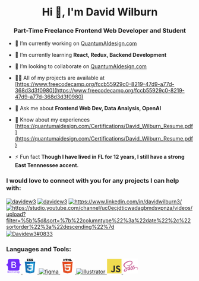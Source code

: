 <h1 align="center">Hi 👋, I'm David Wilburn</h1>
<h3 align="center">Part-Time Freelance Frontend Web Developer and Student</h3>

- 🔭 I’m currently working on [QuantumAIdesign.com](https://quantumaidesign.com/)

- 🌱 I’m currently learning **React, Redux, Backend Development**

- 👯 I’m looking to collaborate on [QuantumAIdesign.com](https://quantumaidesign.com/)

- 👨‍💻 All of my projects are available at [https://www.freecodecamp.org/fccb55929c0-8219-47d9-a77d-368d3d3f0980](https://www.freecodecamp.org/fccb55929c0-8219-47d9-a77d-368d3d3f0980)

- 💬 Ask me about **Frontend Web Dev, Data Analysis, OpenAI**

- 📄 Know about my experiences [https://quantumaidesign.com/Certifications/David_Wilburn_Resume.pdf](https://quantumaidesign.com/Certifications/David_Wilburn_Resume.pdf)

- ⚡ Fun fact **Though I have lived in FL for 12 years, I still have a strong East Tennnessee accent.**

<h3 align="left">I would love to connect with you for any projects I can help with:</h3>
<p align="left">
<a href="https://codepen.io/davidew3" target="blank"><img align="center" src="https://raw.githubusercontent.com/rahuldkjain/github-profile-readme-generator/master/src/images/icons/Social/codepen.svg" alt="davidew3" height="30" width="40" /></a>
<a href="https://twitter.com/davidew3" target="blank"><img align="center" src="https://raw.githubusercontent.com/rahuldkjain/github-profile-readme-generator/master/src/images/icons/Social/twitter.svg" alt="davidew3" height="30" width="40" /></a>
<a href="https://linkedin.com/in/https://www.linkedin.com/in/davidwilburn3/" target="blank"><img align="center" src="https://raw.githubusercontent.com/rahuldkjain/github-profile-readme-generator/master/src/images/icons/Social/linked-in-alt.svg" alt="https://www.linkedin.com/in/davidwilburn3/" height="30" width="40" /></a>
<a href="https://www.youtube.com/c/https://studio.youtube.com/channel/uc0ecjdticwadagbmdsvpnza/videos/upload?filter=%5b%5d&sort=%7b%22columntype%22%3a%22date%22%2c%22sortorder%22%3a%22descending%22%7d" target="blank"><img align="center" src="https://raw.githubusercontent.com/rahuldkjain/github-profile-readme-generator/master/src/images/icons/Social/youtube.svg" alt="https://studio.youtube.com/channel/uc0ecjdticwadagbmdsvpnza/videos/upload?filter=%5b%5d&sort=%7b%22columntype%22%3a%22date%22%2c%22sortorder%22%3a%22descending%22%7d" height="30" width="40" /></a>
<a href="https://discord.gg/Davidew3#0833" target="blank"><img align="center" src="https://raw.githubusercontent.com/rahuldkjain/github-profile-readme-generator/master/src/images/icons/Social/discord.svg" alt="Davidew3#0833" height="30" width="40" /></a>
</p>

<h3 align="left">Languages and Tools:</h3>
<p align="left"> <a href="https://getbootstrap.com" target="_blank" rel="noreferrer"> <img src="https://raw.githubusercontent.com/devicons/devicon/master/icons/bootstrap/bootstrap-plain-wordmark.svg" alt="bootstrap" width="40" height="40"/> </a> <a href="https://www.w3schools.com/css/" target="_blank" rel="noreferrer"> <img src="https://raw.githubusercontent.com/devicons/devicon/master/icons/css3/css3-original-wordmark.svg" alt="css3" width="40" height="40"/> </a> <a href="https://www.figma.com/" target="_blank" rel="noreferrer"> <img src="https://www.vectorlogo.zone/logos/figma/figma-icon.svg" alt="figma" width="40" height="40"/> </a> <a href="https://www.w3.org/html/" target="_blank" rel="noreferrer"> <img src="https://raw.githubusercontent.com/devicons/devicon/master/icons/html5/html5-original-wordmark.svg" alt="html5" width="40" height="40"/> </a> <a href="https://www.adobe.com/in/products/illustrator.html" target="_blank" rel="noreferrer"> <img src="https://www.vectorlogo.zone/logos/adobe_illustrator/adobe_illustrator-icon.svg" alt="illustrator" width="40" height="40"/> </a> <a href="https://developer.mozilla.org/en-US/docs/Web/JavaScript" target="_blank" rel="noreferrer"> <img src="https://raw.githubusercontent.com/devicons/devicon/master/icons/javascript/javascript-original.svg" alt="javascript" width="40" height="40"/> </a> <a href="https://sass-lang.com" target="_blank" rel="noreferrer"> <img src="https://raw.githubusercontent.com/devicons/devicon/master/icons/sass/sass-original.svg" alt="sass" width="40" height="40"/></a></p>

